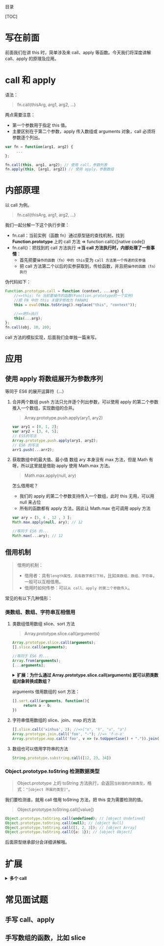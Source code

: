 目录

[TOC]

# 写在前面
前面我们在讲 this 时，简单涉及来 call、apply 等函数。今天我们将深度讲解 call、apply 的原理及应用。

# call 和 apply
语法：
> fn.call(thisArg, arg1, arg2, ...)

两点需要注意：
- 第一个参数用于指定 this 值。
- 主要区别在于第二个参数，apply 传入数组或 arguments 对象，call 必须将参数逐个列出。

```js
var fn = function(arg1, arg2) {
     ...
};

fn.call(this, arg1, arg2); // 使用 call，参数列表
fn.apply(this, [arg1, arg2]) // 使用 apply，参数数组
```


# 内部原理
以 call 为例。
> fn.call(thisArg, arg1, arg2, ...)

我们一起分解一下这个执行步骤：
- fn.call：当前实例（函数 fn）通过原型链的查找机制，找到 **Function.prototype** 上的 call 方法 => function call(){[native code]}
- fn.call()：把找到的 call 方法执行
  =>**当 call 方法执行时，内部处理了一些事情**：
    + 首先把要`操作的函数（fn）中的 this`变为 `call 方法第一个传递的实参值`
    + 把 call 方法第二个以后的实参获取到，传给函数，并且把`操作的函数（fn）执行`

伪代码如下：
```js
Function.prototype.call = function (context, ...arg) {
    //=>this: fn 当前要操作的函数(Function.prototype的一个实例)
    //把 FN 中的 this 关键字修改为 PARAM1
    this = eval(this.toString().replace("this", "context"));

    //=>把fn执行
    this(...arg);
};
fn.call(obj, 10, 20);
```
call 方法的模拟实现，后面我们会单独一篇来写。


# 应用
## 使用 apply 将数组展开为参数序列
等同于 ES6 的展开运算符（...）

1. 合并两个数组
    push 方法只允许逐个列出参数，可以使用 apply 的第二个参数推入一个数组，实现数组的合并。
    > Array.prototype.push.apply(ary1, ary2)

    ```js
    var ary1 = [0, 1, 2];
    var ary2 = [3, 4, 5];
    // ES5的写法
    Array.prototype.push.apply(ary1, ary2);
    // ES6 的写法
    arr1.push(...arr2);
    ```

2. 获取数组中的最大值、最小值
    数组 ary 本身没有 max 方法，但是 Math 有呀，所以这里就是借助 apply 使用 Math.max 方法。
    > Math.max.apply(null, ary)

    怎么借用呢？
    - 我们的 apply 的第二个参数支持传入一个数组，此时 this 无用，可以用 null 来占位
    - 所有的函数都有 apply 方法，因此让 Math.max 也可调用 apply 方法

    ```js
    var ary = [5, 4 , 12 , 3 ]; 
    Math.max.apply(null, ary); // 12

    //等同于 ES6 的...
    Math.max(...ary); // 12
    ```



## 借用机制
> 借用的机制：
>- 借用者：具有`length属性、具有数字索引下标`，比如`类数组、数组、字符串`，一般可以互相借用。
>- 借用时如何传参：可以`从 call、apply 的第二个参数传入`。

常见的有以下几种情形：

### 类数组、数组、字符串互相借用
1. 类数组借用数组 slice、sort 方法
    > Array.prototype.slice.call(arguments)

    ```js
    Array.prototype.slice.call(arguments);
    [].slice.call(arguments);

    //等同于 ES6 的...
    Array.from(arguments);
    [...arguments];
    ```    

    <details><summary><b>扩展：为什么通过 Array.prototype.slice.call(arguments) 就可以把类数组对象转换成数组？</b></summary>
    <p>

    让我们基于原型自己来写一个 slice
    ```js
    Array.prototype.mySlice = function mySlice() {
        //=>this: ary
        let res = [];

        for (let i = 0; i < this.length; i++) {
            res.push(this[i]);
        }
        return res;
    }
    let ary = [12, 23, 34];

    ary.mySlice() === ary; // false
    ```
    以上代码，模拟了数组内置的 slice 方法，实现了数组的深克隆。

    当执行内置的 slice 时，**把它的 this 指向 arguments，相当于操作的是 arguments**，然后方法执行完返回一个新的数组，就可以实现把 arguments 转换为数组。
    `【原理】`
    那么，谁可以让调用内置的 slice 呢？？？
    =>基于原型，我们知道，**Array.prototype 和 Array 的任意一个实例都可以**
    还有，谁可以改变 this 指向呢？？？
    =>当然是 call、apply了

    <p>
    </details>
    
    arguments 借用数组的 sort 方法：
    ```js
    [].sort.call(arguments, function(){
         return a - b;
    })
    ```

2. 字符串借用数组的 slice、join、map 的方法
    ```js
    [].slice.call('xinhua', 2); //=>["n", "h", "u", "a"]
    Array.prototype.join.call('foo', "-"); //=> 'f-o-o'
    Array.prototype.map.call('foo', v => (v.toUpperCase() + ".")).join(""); // 'F.O.O.'
    ```


3. 数组也可以借用字符串的方法
    ```js
    String.prototype.substring.call([12, 23, 34])
    ```


### Object.prototype.toString 检测数据类型
> Object.prototype 上的 toString 方法执行，会返回`当前值的内部类型`，格式：`"[object 所属的类型]"`。

我们要检测谁，就用 call 借用 toString 方法，把 this 变为需要检测的值。
> Object.prototype.toString.call([value])

```js
Object.prototype.toString.call(undefined); // [object Undefined]
Object.prototype.toString.call(null); // [object Null]
Object.prototype.toString.call([1, 2, 3]); // [object Array]
Object.prototype.toString.call({a: 1}); // [object Object]
```

后面原型继承部分会详细讲解哦。


# 扩展
<details><summary><b>多个 call</b></summary>
<p>

规律：
1个call执行，左边的执行
2个及2个以上的call，右边的执行

```js
Function.prototype.call = function callAA(){
    this(paramOther);
}
function fn1(){console.log(1);}
function fn2(){console.log(2);}
fn1.call(fn2); //=>fn1沿着原型链找到callAA方法，执行callAA方法：修改callAA中的this为fn2，执行fn1
fn1.call.call(fn2); //=>第一个call执行：把fn1.call看做一个整体，沿着原型链找到callAA，让callAA执行：将fn1.call中的this修改为fn2。 =>fn1.call执行，先找到callAA，让callAA执行，只不过上一步将callAA中的this改为fn2  =>fn1.call执行时并没有给它传递参数值，因此fn2中的this是undefined  =>然后执行fn2

fn1.call.call.call(fn2);//=>
Function.prototype.call(fn1);//=>Function.prototype是一个匿名函数也是一个空函数，执行没有任何的输出
Function.prototype.call.call(fn1);//=>
```


</p>
</details>



# 常见面试题
## 手写 call、apply
## 手写数组的函数，比如 slice
